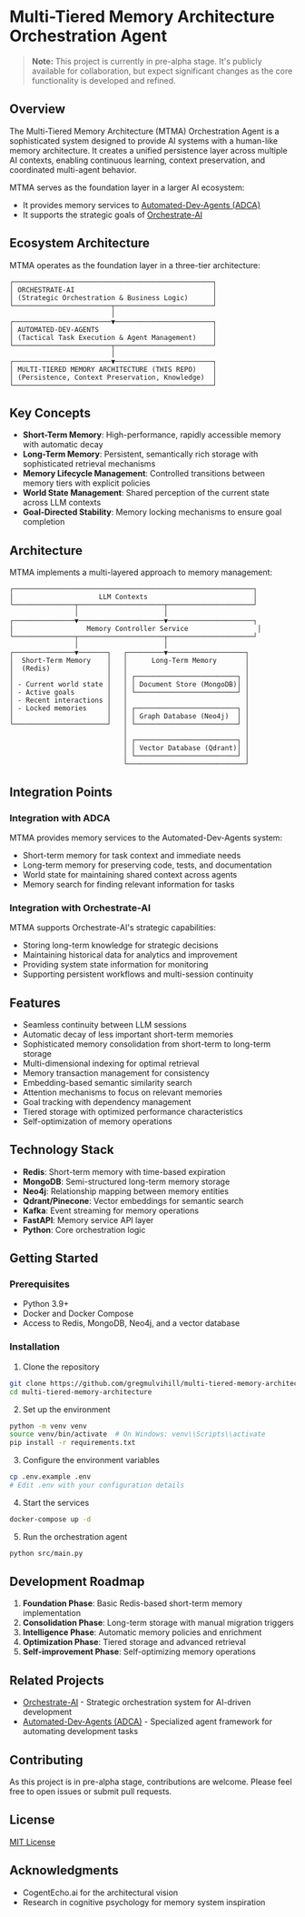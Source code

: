 # Multi-Tiered Memory Architecture Orchestration Agent

> **Note:** This project is currently in pre-alpha stage. It's publicly available for collaboration, but expect significant changes as the core functionality is developed and refined.

## Overview

The Multi-Tiered Memory Architecture (MTMA) Orchestration Agent is a sophisticated system designed to provide AI systems with a human-like memory architecture. It creates a unified persistence layer across multiple AI contexts, enabling continuous learning, context preservation, and coordinated multi-agent behavior.

MTMA serves as the foundation layer in a larger AI ecosystem:
- It provides memory services to [Automated-Dev-Agents (ADCA)](https://github.com/gregmulvihill/automated-dev-agents)
- It supports the strategic goals of [Orchestrate-AI](https://github.com/gregmulvihill/orchestrate-ai)

## Ecosystem Architecture

MTMA operates as the foundation layer in a three-tier architecture:

```
┌─────────────────────────────────────────────────┐
│ ORCHESTRATE-AI                                  │
│ (Strategic Orchestration & Business Logic)      │
└────────────────────────┬────────────────────────┘
                         │
┌────────────────────────▼────────────────────────┐
│ AUTOMATED-DEV-AGENTS                            │
│ (Tactical Task Execution & Agent Management)    │
└────────────────────────┬────────────────────────┘
                         │
┌────────────────────────▼────────────────────────┐
│ MULTI-TIERED MEMORY ARCHITECTURE (THIS REPO)    │
│ (Persistence, Context Preservation, Knowledge)  │
└─────────────────────────────────────────────────┘
```

## Key Concepts

- **Short-Term Memory**: High-performance, rapidly accessible memory with automatic decay
- **Long-Term Memory**: Persistent, semantically rich storage with sophisticated retrieval mechanisms
- **Memory Lifecycle Management**: Controlled transitions between memory tiers with explicit policies
- **World State Management**: Shared perception of the current state across LLM contexts
- **Goal-Directed Stability**: Memory locking mechanisms to ensure goal completion

## Architecture

MTMA implements a multi-layered approach to memory management:

```
┌───────────────────────────────────────────────────────────┐
│                     LLM Contexts                          │
└───────────────┬─────────────────────┬─────────────────────┘
                │                     │
┌───────────────▼─────────────────────▼─────────────────────┐
│                  Memory Controller Service                 │
└───────────────┬─────────────────────┬─────────────────────┘
                │                     │
┌───────────────▼───────┐   ┌─────────▼───────────────────┐
│  Short-Term Memory    │   │      Long-Term Memory       │
│  (Redis)              │   │                             │
│                       │   │ ┌─────────────────────────┐ │
│ - Current world state │   │ │ Document Store (MongoDB)│ │
│ - Active goals        │   │ └─────────────────────────┘ │
│ - Recent interactions │   │                             │
│ - Locked memories     │   │ ┌─────────────────────────┐ │
│                       │   │ │ Graph Database (Neo4j)  │ │
└───────────────────────┘   │ └─────────────────────────┘ │
                            │                             │
                            │ ┌─────────────────────────┐ │
                            │ │ Vector Database (Qdrant)│ │
                            │ └─────────────────────────┘ │
                            └─────────────────────────────┘
```

## Integration Points

### Integration with ADCA
MTMA provides memory services to the Automated-Dev-Agents system:
- Short-term memory for task context and immediate needs
- Long-term memory for preserving code, tests, and documentation
- World state for maintaining shared context across agents
- Memory search for finding relevant information for tasks

### Integration with Orchestrate-AI
MTMA supports Orchestrate-AI's strategic capabilities:
- Storing long-term knowledge for strategic decisions
- Maintaining historical data for analytics and improvement
- Providing system state information for monitoring
- Supporting persistent workflows and multi-session continuity

## Features

- Seamless continuity between LLM sessions
- Automatic decay of less important short-term memories
- Sophisticated memory consolidation from short-term to long-term storage
- Multi-dimensional indexing for optimal retrieval
- Memory transaction management for consistency
- Embedding-based semantic similarity search
- Attention mechanisms to focus on relevant memories
- Goal tracking with dependency management
- Tiered storage with optimized performance characteristics
- Self-optimization of memory operations

## Technology Stack

- **Redis**: Short-term memory with time-based expiration
- **MongoDB**: Semi-structured long-term memory storage
- **Neo4j**: Relationship mapping between memory entities
- **Qdrant/Pinecone**: Vector embeddings for semantic search
- **Kafka**: Event streaming for memory operations
- **FastAPI**: Memory service API layer
- **Python**: Core orchestration logic

## Getting Started

### Prerequisites

- Python 3.9+
- Docker and Docker Compose
- Access to Redis, MongoDB, Neo4j, and a vector database

### Installation

1. Clone the repository
```bash
git clone https://github.com/gregmulvihill/multi-tiered-memory-architecture.git
cd multi-tiered-memory-architecture
```

2. Set up the environment
```bash
python -m venv venv
source venv/bin/activate  # On Windows: venv\\Scripts\\activate
pip install -r requirements.txt
```

3. Configure the environment variables
```bash
cp .env.example .env
# Edit .env with your configuration details
```

4. Start the services
```bash
docker-compose up -d
```

5. Run the orchestration agent
```bash
python src/main.py
```

## Development Roadmap

1. **Foundation Phase**: Basic Redis-based short-term memory implementation
2. **Consolidation Phase**: Long-term storage with manual migration triggers
3. **Intelligence Phase**: Automatic memory policies and enrichment
4. **Optimization Phase**: Tiered storage and advanced retrieval
5. **Self-improvement Phase**: Self-optimizing memory operations

## Related Projects

- [Orchestrate-AI](https://github.com/gregmulvihill/orchestrate-ai) - Strategic orchestration system for AI-driven development
- [Automated-Dev-Agents (ADCA)](https://github.com/gregmulvihill/automated-dev-agents) - Specialized agent framework for automating development tasks

## Contributing

As this project is in pre-alpha stage, contributions are welcome. Please feel free to open issues or submit pull requests.

## License

[MIT License](LICENSE)

## Acknowledgments

- CogentEcho.ai for the architectural vision
- Research in cognitive psychology for memory system inspiration